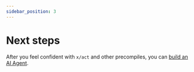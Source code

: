 ```yaml
---
sidebar_position: 3
---
```


# Next steps

After you feel confident with `x/act` and other precompiles, you can [build an AI Agent](/build-an-agent/introduction).